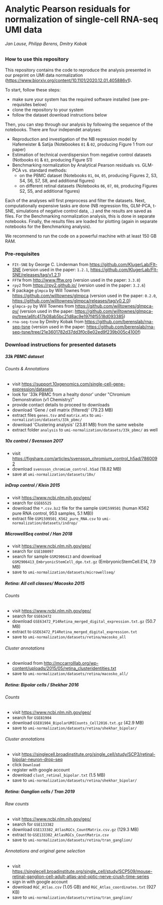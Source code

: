 # Analytic Pearson residuals for normalization of single-cell RNA-seq UMI data
###### Jan Lause, Philipp Berens, Dmitry Kobak


### How to use this repository

This repository contains the code to reproduce the analysis presented in our preprint on UMI data normalization (https://www.biorxiv.org/content/10.1101/2020.12.01.405886v1).

To start, follow these steps:

 - make sure your system has the required software installed (see pre-requisites below)
 - clone the repository to your system
 - follow the dataset download instructions below
 
Then, you can step through our analysis by following the sequence of the notebooks. There are four independet analyses:

 - Reproduction and investigation of the NB regression model by Hafemeister & Satija (Notebookes `01` & `02`, producing Figure 1 from our paper)
 - Estimation of technical overdispersion from negative control datasets (Notbooks `01` & `03`, producing Figure S1)
 - Benchmarking normalization by Analytical Pearson residuals vs. GLM-PCA vs. standard methods:
     - on the PBMC dataset (Notebooks `01`, `04`, `05`, producing Figures 2, S3, S4, S6, S7, S8, and additional figures)
     - on different retinal datasets (Notebooks `06`, `07`, `08`, producing Figures S2, S5, and additional figures)
     
Each of the analyses will first preprocess and filter the datasets. Next, computationally expensive tasks are done (NB regression fits, GLM-PCA, t-SNE, simulations of negative control data, ..) and the results are saved as files. For the Benchmarking normalization analysis, this is done in separate notebooks. Finally, the results files are loaded for plotting (again in separate notebooks for the Benchmarking analysis).

We recommend to run the code on a powerful machine with at least 150 GB RAM.

### Pre-requisites


- `FIt-SNE` by George C. Linderman from https://github.com/KlugerLab/FIt-SNE (version used in the paper: `1.2.1`, https://github.com/KlugerLab/FIt-SNE/releases/tag/v1.2.1)
- `FFTW` from http://www.fftw.org (version used in the paper: `3.3.8`)
- `rpy2` from https://rpy2.github.io/ (version used in the paper: `3.2.6`)
- R package `glmpca` by Will Townes from https://github.com/willtownes/glmpca (version used in the paper: `0.2.0`, https://github.com/willtownes/glmpca/releases/tag/v0.2.0)
- `glmpca-py` by Will Townes from https://github.com/willtownes/glmpca-py/
(version used in the paper: https://github.com/willtownes/glmpca-py/tree/a6fc417b08ab5bc21d8ac9e197f4f5518d093385)
- `rna-seq-tsne` by Dmitry Kobak from https://github.com/berenslab/rna-seq-tsne (version used in the paper: https://github.com/berenslab/rna-seq-tsne/tree/21e3601782d37dd3f0c8e02ed9f239b005c4100f)

### Download instructions for presented datasets

##### 33k PBMC dataset

###### Counts & Annotations
 - visit https://support.10xgenomics.com/single-cell-gene-expression/datasets 
 - look for '33k PBMC from a healty donor' under "Chromium Demonstration (v1 Chemistry)"
 - provide contact details to proceed to downloads
 - download 'Gene / cell matrix (filtered)' (79.23 MB) 
 - extract files `genes.tsv` and `matrix.mtx` to `umi-normalization/datasets/33k_pbmc/`
 - download 'Clustering analysis' (23.81 MB) from the same website
 - extract folder `analysis` to `umi-normalization/datasets/33k_pbmc/` as well
 
##### 10x control / Svensson 2017
 - visit https://figshare.com/articles/svensson_chromium_control_h5ad/7860092 
 - download `svensson_chromium_control.h5ad` (18.82 MB)
 - save at `umi-normalization/datasets/10x/`

##### inDrop control / Klein 2015
 - visit https://www.ncbi.nlm.nih.gov/geo/ 
 - search for `GSE65525`
 - download the `*.csv.bz2` file for the sample `GSM1599501` (human K562 pure RNA control, 953 samples, 5.1 MB))
 - extract file `GSM1599501_K562_pure_RNA.csv` to `umi-normalization/datasets/indrop/`

##### MicrowellSeq control / Han 2018
 - visit https://www.ncbi.nlm.nih.gov/geo/ 
 - search for `GSE108097`
 - search for sample `GSM2906413` and download `GSM2906413_EmbryonicStemCell_dge.txt.gz` (EmbryonicStemCell.E14, 7.9 MB)
 - save to `umi-normalization/datasets/microwellseq/`

##### Retina: All cell classes/ Macosko 2015

###### Counts
 - visit https://www.ncbi.nlm.nih.gov/geo/
 - search for `GSE63472`
 - download `GSE63472_P14Retina_merged_digital_expression.txt.gz` (50.7 MB)
 - extract to `GSE63472_P14Retina_merged_digital_expression.txt`
 - save to `umi-normalization/datasets/retina/macosko_all`
###### Cluster annotations
 - download from http://mccarrolllab.org/wp-content/uploads/2015/05/retina_clusteridentities.txt
 - save to `umi-normalization/datasets/retina/macosko_all/`


##### Retina: Bipolar cells / Shekhar 2016

###### Counts
 - visit https://www.ncbi.nlm.nih.gov/geo/
 - search for `GSE81904`
 - download `GSE81904_BipolarUMICounts_Cell2016.txt.gz` (42.9 MB)
 - save to `umi-normalization/datasets/retina/shekhar_bipolar/`
###### Cluster annotations
 - visit https://singlecell.broadinstitute.org/single_cell/study/SCP3/retinal-bipolar-neuron-drop-seq
 - click `Download`
 - register with google account
 - download `clust_retinal_bipolar.txt` (1.5 MB)
 - save to `umi-normalization/datasets/retina/shekhar_bipolar/`


##### Retina: Ganglion cells / Tran 2019

###### Raw counts
 - visit https://www.ncbi.nlm.nih.gov/geo/
 - search for `GSE133382`
 - download `GSE133382_AtlasRGCs_CountMatrix.csv.gz` (129.3 MB)
 - extract to `GSE133382_AtlasRGCs_CountMatrix.csv`
 - save to `umi-normalization/datasets/retina/tran_ganglion/`

###### Annotations and original gene selection
 - visit https://singlecell.broadinstitute.org/single_cell/study/SCP509/mouse-retinal-ganglion-cell-adult-atlas-and-optic-nerve-crush-time-series
 - sign in with google account
 - download `RGC_Atlas.csv` (1.05 GB) and `RGC_Atlas_coordinates.txt` (927 KB)
 - save to `umi-normalization/datasets/retina/tran_ganglion/`

